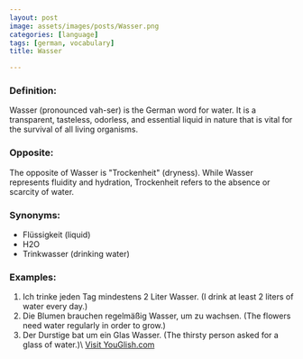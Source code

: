 ```yaml
---
layout: post
image: assets/images/posts/Wasser.png
categories: [language]
tags: [german, vocabulary]
title: Wasser

---
```


### Definition:
Wasser (pronounced vah-ser) is the German word for water. It is a transparent, tasteless, odorless, and essential liquid in nature that is vital for the survival of all living organisms.

### Opposite:
The opposite of Wasser is "Trockenheit" (dryness). While Wasser represents fluidity and hydration, Trockenheit refers to the absence or scarcity of water.

### Synonyms:
- Flüssigkeit (liquid)
- H2O
- Trinkwasser (drinking water)

### Examples:
1. Ich trinke jeden Tag mindestens 2 Liter Wasser. (I drink at least 2 liters of water every day.)
2. Die Blumen brauchen regelmäßig Wasser, um zu wachsen. (The flowers need water regularly in order to grow.)
3. Der Durstige bat um ein Glas Wasser. (The thirsty person asked for a glass of water.)\ <a id="yg-widget-0" class="youglish-widget" data-query="Wasser" data-lang="german" data-components="8412" data-auto-start="0" data-bkg-color="theme_light" data-title="How%20to%20pronounce%20Wasser%20in%20German"  rel="nofollow" href="https://youglish.com">Visit YouGlish.com</a><script async src="https://youglish.com/public/emb/widget.js" charset="utf-8"></script>
